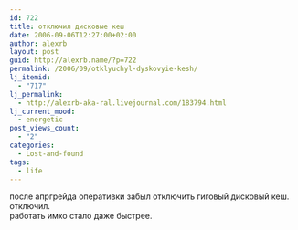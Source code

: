 ```yaml
---
id: 722
title: отключил дисковые кеш
date: 2006-09-06T12:27:00+02:00
author: alexrb
layout: post
guid: http://alexrb.name/?p=722
permalink: /2006/09/otklyuchyl-dyskovyie-kesh/
lj_itemid:
  - "717"
lj_permalink:
  - http://alexrb-aka-ral.livejournal.com/183794.html
lj_current_mood:
  - energetic
post_views_count:
  - "2"
categories:
  - Lost-and-found
tags:
  - life
---
```

после апргрейда оперативки забыл отключить гиговый дисковый кеш.  
отключил.  
работать имхо стало даже быстрее.
